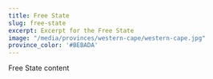 ```yaml
---
title: Free State
slug: free-state
excerpt: Excerpt for the Free State
image: "/media/provinces/western-cape/western-cape.jpg"
province_color: '#BEBADA'
---
```

Free State content